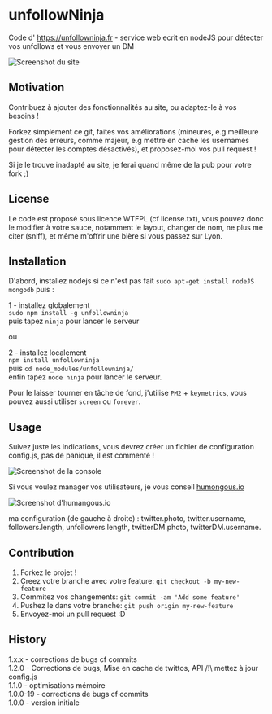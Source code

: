 # unfollowNinja
Code d' https://unfollowninja.fr - service web ecrit en nodeJS pour détecter vos unfollows et vous envoyer un DM

![Screenshot du site](http://i.imgur.com/rRsa7iy.jpg "Screenshot du site")

## Motivation
Contribuez à ajouter des fonctionnalités au site, ou adaptez-le à vos besoins !

Forkez simplement ce git, faites vos améliorations (mineures, e.g meilleure gestion des erreurs, comme majeur, e.g mettre en cache les usernames pour détecter les comptes désactivés), et proposez-moi vos pull request !

Si je le trouve inadapté au site, je ferai quand même de la pub pour votre fork ;)

## License
Le code est proposé sous licence WTFPL (cf license.txt), vous pouvez donc le modifier à votre sauce, notamment le layout, changer de nom, ne plus me citer (sniff), et même m'offrir une bière si vous passez sur Lyon.
## Installation
D'abord, installez nodejs si ce n'est pas fait `sudo apt-get install nodeJS mongodb` puis :

1 - installez globalement  
`sudo npm install -g unfollowninja`  
puis tapez `ninja` pour lancer le serveur

ou

2 - installez localement  
`npm install unfollowninja`  
puis `cd node_modules/unfollowninja/`  
enfin tapez `node ninja` pour lancer le serveur.

Pour le laisser tourner en tâche de fond, j'utilise `PM2` + `keymetrics`, vous pouvez aussi utiliser `screen` ou `forever`.

## Usage

Suivez juste les indications, vous devrez créer un fichier de configuration config.js, pas de panique, il est commenté !

![Screenshot de la console](http://i.imgur.com/McDmGx4.png "Screenshot de la console")

Si vous voulez manager vos utilisateurs, je vous conseil [humongous.io](https://humongous.io)

![Screenshot d'humangous.io](http://i.imgur.com/to4AAw5.png "Screenshot d'humangous.io")

ma configuration (de gauche à droite) : twitter.photo, twitter.username, followers.length, unfollowers.length, twitterDM.photo, twitterDM.username.
## Contribution
1. Forkez le projet !
2. Creez votre branche avec votre feature: `git checkout -b my-new-feature`
3. Commitez vos changements: `git commit -am 'Add some feature'`
4. Pushez le dans votre branche: `git push origin my-new-feature`
5. Envoyez-moi un pull request :D

## History
1.x.x - corrections de bugs cf commits  
1.2.0 - Corrections de bugs, Mise en cache de twittos, API /!\ mettez à jour config.js  
1.1.0 - optimisations mémoire  
1.0.0-19 - corrections de bugs cf commits  
1.0.0 - version initiale